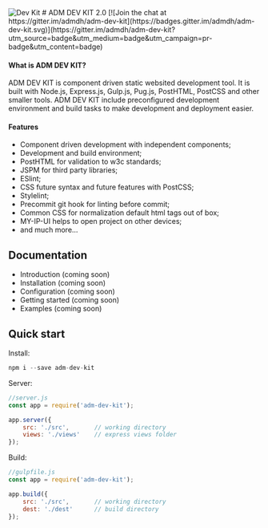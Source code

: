 <img title="Dev Kit" src="http://adm-designhouse.com/adm-dev-kit-logo.svg">  
# ADM DEV KIT 2.0
[![Join the chat at https://gitter.im/admdh/adm-dev-kit](https://badges.gitter.im/admdh/adm-dev-kit.svg)](https://gitter.im/admdh/adm-dev-kit?utm_source=badge&utm_medium=badge&utm_campaign=pr-badge&utm_content=badge)  

#### What is ADM DEV KIT?
ADM DEV KIT is component driven static websited development tool. It is built with Node.js, Express.js, Gulp.js, Pug.js, PostHTML, PostCSS and other smaller tools. ADM DEV KIT include preconfigured development environment and build tasks to make development and deployment easier. 

#### Features
- Component driven development with independent components;
- Development and build environment;
- PostHTML for validation to w3c standards;
- JSPM for third party libraries;
- ESlint;
- CSS future syntax and future features with PostCSS;
- Stylelint;
- Precommit git hook for linting before commit;
- Common CSS for normalization default html tags out of box;
- MY-IP-UI helps to open project on other devices;
- and much more...


## Documentation
- Introduction (coming soon)
- Installation (coming soon)
- Configuration (coming soon)
- Getting started (coming soon)
- Examples (coming soon)

## Quick start
Install:
```js
npm i --save adm-dev-kit
```
Server:
```js
//server.js
const app = require('adm-dev-kit');

app.server({
    src: './src',       // working directory
    views: './views'    // express views folder
});
```
Build: 
```js
//gulpfile.js
const app = require('adm-dev-kit');

app.build({
    src: './src',       // working directory
    dest: './dest'      // build directory
});
```

